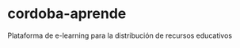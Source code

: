 cordoba-aprende
===============

Plataforma de e-learning para la distribución de recursos educativos
